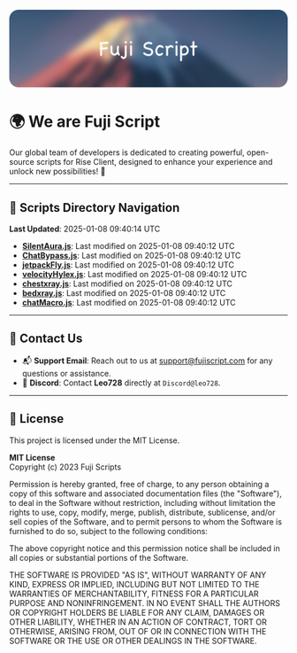 ![Banner](.github/b.webp)

# 🌍 **We are Fuji Script**

Our global team of developers is dedicated to creating powerful, open-source scripts for Rise Client, designed to enhance your experience and unlock new possibilities! 🌟

---
<!-- SCRIPTS_NAVIGATION_START -->
## 📂 **Scripts Directory Navigation**

**Last Updated**: 2025-01-08 09:40:14 UTC

- **[SilentAura.js](scripts/SilentAura.js)**: Last modified on 2025-01-08 09:40:12 UTC
- **[ChatBypass.js](scripts/ChatBypass.js)**: Last modified on 2025-01-08 09:40:12 UTC
- **[jetpackFly.js](scripts/jetpackFly.js)**: Last modified on 2025-01-08 09:40:12 UTC
- **[velocityHylex.js](scripts/velocityHylex.js)**: Last modified on 2025-01-08 09:40:12 UTC
- **[chestxray.js](scripts/chestxray.js)**: Last modified on 2025-01-08 09:40:12 UTC
- **[bedxray.js](scripts/bedxray.js)**: Last modified on 2025-01-08 09:40:12 UTC
- **[chatMacro.js](scripts/chatMacro.js)**: Last modified on 2025-01-08 09:40:12 UTC

<!-- SCRIPTS_NAVIGATION_END -->

---

## 💬 **Contact Us**  
- 📬 **Support Email**: Reach out to us at [support@fujiscript.com](mailto:support@fujiscript.com) for any questions or assistance.  
- 💬 **Discord**: Contact **Leo728** directly at `Discord@leo728`.

---

## 📜 **License**

This project is licensed under the MIT License.  

**MIT License**  
Copyright (c) 2023 Fuji Scripts  

Permission is hereby granted, free of charge, to any person obtaining a copy of this software and associated documentation files (the "Software"), to deal in the Software without restriction, including without limitation the rights to use, copy, modify, merge, publish, distribute, sublicense, and/or sell copies of the Software, and to permit persons to whom the Software is furnished to do so, subject to the following conditions:  

The above copyright notice and this permission notice shall be included in all copies or substantial portions of the Software.  

THE SOFTWARE IS PROVIDED "AS IS", WITHOUT WARRANTY OF ANY KIND, EXPRESS OR IMPLIED, INCLUDING BUT NOT LIMITED TO THE WARRANTIES OF MERCHANTABILITY, FITNESS FOR A PARTICULAR PURPOSE AND NONINFRINGEMENT. IN NO EVENT SHALL THE AUTHORS OR COPYRIGHT HOLDERS BE LIABLE FOR ANY CLAIM, DAMAGES OR OTHER LIABILITY, WHETHER IN AN ACTION OF CONTRACT, TORT OR OTHERWISE, ARISING FROM, OUT OF OR IN CONNECTION WITH THE SOFTWARE OR THE USE OR OTHER DEALINGS IN THE SOFTWARE.  
